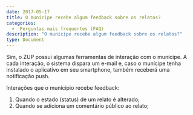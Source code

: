 ```yaml
---
date: 2017-05-17
title: O munícipe recebe algum feedback sobre os relatos?
categories:
  -  Perguntas mais frequentes (FAQ)
description: "O munícipe recebe algum feedback sobre os relatos?"
type: Document
---
```


Sim, o ZUP possui algumas ferramentas de interação com o munícipe. A cada interação, o sistema dispara um e-mail e, caso o munícipe tenha instalado o aplicativo em seu smartphone, também receberá uma notificação push.

Interações que o munícipio recebe feedback:

1. Quando o estado (status) de um relato é alterado;
2. Quando se adiciona um comentário público ao relato;
